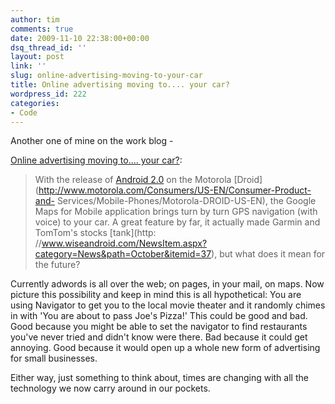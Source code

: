 ```yaml
---
author: tim
comments: true
date: 2009-11-10 22:38:00+00:00
dsq_thread_id: ''
layout: post
link: ''
slug: online-advertising-moving-to-your-car
title: Online advertising moving to.... your car?
wordpress_id: 222
categories:
- Code
---
```


Another one of mine on the work blog -  
  
[Online advertising moving to.... your
car?](http://www.alexanderinteractive.com/blog/2009/11/online-advertising-moving-to-your-car.html): 

> With the release of [Android
2.0](http://developer.android.com/sdk/android-2.0-highlights.html) on the
Motorola [Droid](http://www.motorola.com/Consumers/US-EN/Consumer-Product-and-
Services/Mobile-Phones/Motorola-DROID-US-EN), the Google Maps for Mobile
application brings turn by turn GPS navigation (with voice) to your car. A
great feature by far, it actually made Garmin and TomTom's stocks [tank](http:
//www.wiseandroid.com/NewsItem.aspx?category=News&path=October&itemid=37), but
what does it mean for the future?

Currently adwords is all over the web; on pages, in your mail, on maps. Now
picture this possibility and keep in mind this is all hypothetical: You are
using Navigator to get you to the local movie theater and it randomly chimes
in with 'You are about to pass Joe's Pizza!' This could be good and bad. Good
because you might be able to set the navigator to find restaurants you've
never tried and didn't know were there. Bad because it could get annoying.
Good because it would open up a whole new form of advertising for small
businesses.

Either way, just something to think about, times are changing with all the
technology we now carry around in our pockets.


